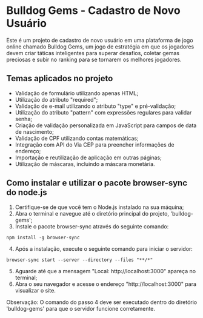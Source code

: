 # Bulldog Gems - Cadastro de Novo Usuário

Este é um projeto de cadastro de novo usuário em uma plataforma de jogo online chamado Bulldog Gems, um jogo de estratégia em que os jogadores devem criar táticas inteligentes para superar desafios, coletar gemas preciosas e subir no ranking para se tornarem os melhores jogadores.

## Temas aplicados no projeto
- Validação de formulário utilizando apenas HTML;
- Utilização do atributo "required";
- Validação de e-mail utilizando o atributo "type" e pré-validação;
- Utilização do atributo "pattern" com expressões regulares para validar senha;
- Criação de validação personalizada em JavaScript para campos de data de nascimento;
- Validação de CPF utilizando contas matemáticas;
- Integração com API do Via CEP para preencher informações de endereço;
- Importação e reutilização de aplicação em outras páginas;
- Utilização de máscaras, incluindo a máscara monetária.

## Como instalar e utilizar o pacote browser-sync do node.js
1. Certifique-se de que você tem o Node.js instalado na sua máquina;
2. Abra o terminal e navegue até o diretório principal do projeto, 'bulldog-gems';
3. Instale o pacote browser-sync através do seguinte comando: 
```
npm install -g browser-sync
```
4. Após a instalação, execute o seguinte comando para iniciar o servidor:
```
browser-sync start --server --directory --files "**/*"
```
5. Aguarde até que a mensagem "Local: http://localhost:3000" apareça no terminal;
6. Abra o seu navegador e acesse o endereço "http://localhost:3000" para visualizar o site.

Observação: O comando do passo 4 deve ser executado dentro do diretório 'bulldog-gems' para que o servidor funcione corretamente.

